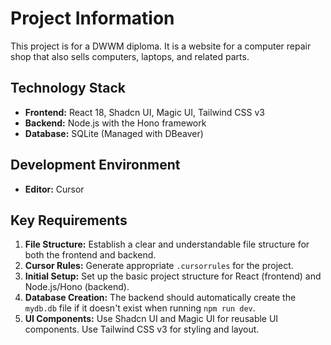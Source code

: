 # Project Information

This project is for a DWWM diploma. It is a website for a computer repair shop that also sells computers, laptops, and related parts.

## Technology Stack

*   **Frontend:** React 18, Shadcn UI, Magic UI, Tailwind CSS v3
*   **Backend:** Node.js with the Hono framework
*   **Database:** SQLite (Managed with DBeaver)

## Development Environment

*   **Editor:** Cursor

## Key Requirements

1.  **File Structure:** Establish a clear and understandable file structure for both the frontend and backend.
2.  **Cursor Rules:** Generate appropriate `.cursorrules` for the project.
3.  **Initial Setup:** Set up the basic project structure for React (frontend) and Node.js/Hono (backend).
4.  **Database Creation:** The backend should automatically create the `mydb.db` file if it doesn't exist when running `npm run dev`.
5.  **UI Components:** Use Shadcn UI and Magic UI for reusable UI components. Use Tailwind CSS v3 for styling and layout. 